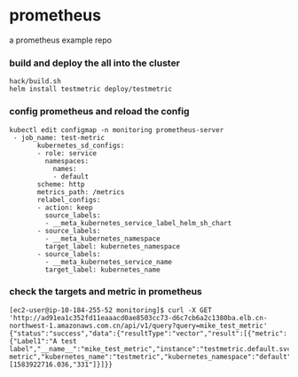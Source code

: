 # prometheus
a prometheus example repo

### build and deploy the all into the cluster

```shell script
hack/build.sh
helm install testmetric deploy/testmetric
```

### config prometheus and reload the config
```shell script
kubectl edit configmap -n monitoring prometheus-server
 - job_name: test-metric
       kubernetes_sd_configs:
       - role: service
         namespaces:
           names:
           - default
       scheme: http
       metrics_path: /metrics
       relabel_configs:
       - action: keep
         source_labels:
         - __meta_kubernetes_service_label_helm_sh_chart
       - source_labels:
         - __meta_kubernetes_namespace
         target_label: kubernetes_namespace
       - source_labels:
         - __meta_kubernetes_service_name
         target_label: kubernetes_name
```

### check the targets and metric in prometheus
```shell script
[ec2-user@ip-10-184-255-52 monitoring]$ curl -X GET 'http://ad91ea1c352fd11eaaacd0ae8503cc73-d6c7cb6a2c1380ba.elb.cn-northwest-1.amazonaws.com.cn/api/v1/query?query=mike_test_metric'
{"status":"success","data":{"resultType":"vector","result":[{"metric":{"Label1":"A test label","__name__":"mike_test_metric","instance":"testmetric.default.svc:80","job":"test-metric","kubernetes_name":"testmetric","kubernetes_namespace":"default"},"value":[1583922716.036,"331"]}]}}
```